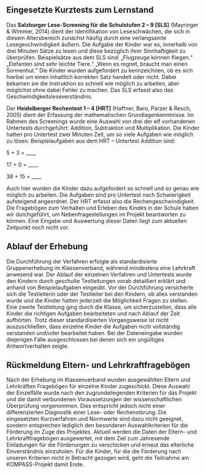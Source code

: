 ## Eingesetzte Kurztests zum Lernstand
Das **Salzburger Lese-Screening für die Schulstufen 2 – 9 [SLS]** (Mayringer & Wimmer, 2014) dient der Identifikation von Leseschwächen, die sich in diesem Altersbereich zunächst häufig durch eine verlangsamte Lesegeschwindigkeit äußern. Die Aufgabe der Kinder war es, innerhalb von drei Minuten Sätze zu lesen und diese bezüglich ihrer Sinnhaftigkeit zu überprüfen. 
Beispielsätze aus dem SLS sind:
„Flugzeuge können fliegen.“
„Elefanten sind sehr leichte Tiere.“
„Wenn es regnet, braucht man einen Sonnenhut.“
Die Kinder wurden aufgefordert zu kennzeichnen, ob es sich hierbei um einen inhaltlich korrekten Satz handelt oder nicht. Dabei bekamen sie die Instruktion so schnell wie möglich zu arbeiten, aber möglichst ohne dabei Fehler zu machen. Das SLS erfasst also das Geschwindigkeitsleseverständnis.

Der **Heidelberger Rechentest 1 – 4 [HRT]** (Haffner, Baro, Parzer & Resch, 2005) dient der Erfassung der mathematischen Grundlagenkenntnisse. Im Rahmen des Screenings wurde eine Auswahl von drei der elf vorhandenen Untertests durchgeführt: Addition, Subtraktion und Multiplikation. Die Kinder hatten pro Untertest zwei Minuten Zeit, um so viele Aufgaben wie möglich zu lösen. 
Beispielaufgaben aus dem HRT – Untertest Addition sind: 

5 + 3 = ____ 

17 + 0 = ____ 

38 + 15 = ____

Auch hier wurden die Kinder dazu aufgefordert so schnell und so genau wie möglich zu arbeiten. Die Aufgaben sind pro Untertest nach Schwierigkeit aufsteigend angeordnet. Der HRT erfasst also die Rechengeschwindigkeit.
Die Fragebögen zum Verhalten und Erleben des Kindes in der Schule haben wir durchgeführt, um Nebenfragestellungen im Projekt beantworten zu können. Eine Eingabe und Auswertung dieser Daten liegt zum aktuellen Zeitpunkt noch nicht vor.

## Ablauf der Erhebung
Die Durchführung der Verfahren erfolgte als standardisierte Gruppenerhebung im Klassenverband, während mindestens eine Lehrkraft anwesend war. Der Ablauf der einzelnen Verfahren und Untertests wurde den Kindern durch geschulte Testleitungen vorab detailliert erklärt und anhand von Beispielaufgaben eingeübt. Vor der Durchführung versicherte sich die Testleiterin oder der Testleiter bei den Kindern, ob alles verstanden wurde und die Kinder hatten jederzeit die Möglichkeit Fragen zu stellen. Eine zweite Testleitung ging durch die Klasse, um sicherzustellen, dass alle Kinder die richtigen Aufgaben bearbeiteten und nach Ablauf der Zeit aufhörten. 
Trotz dieser standardisierten Vorgangsweise ist nicht auszuschließen, dass einzelne Kinder die Aufgaben nicht vollständig verstanden und/oder bearbeitet haben. Bei der Dateneingabe wurden diejenigen Fälle ausgeschlossen bei denen sich ein ungültiges Antwortverhalten zeigte. 

## Rückmeldung Eltern- und Lehrkraftfragebögen
Nach der Erhebung im Klassenverband wurden ausgewählten Eltern und Lehrkräften Fragebögen für einzelne Kinder zugeschickt. Diese Auswahl der Einzelfälle wurde nach den zugrundeliegenden Kriterien für das Projekt und die damit verbundenen Voraussetzungen der wissenschaftlichen Überprüfung vorgenommen. Dies entspricht jedoch nicht einer differenzierten Diagnostik einer Lese- oder Rechenstörung. Die eingesetzten Kurzverfahren und Normwerte sind dazu nicht geeignet, sondern entsprechen lediglich den besonderen Auswahlkriterien für die Förderung im Zuge des Projektes. 
Aktuell werden die Daten der Eltern- und Lehrkraftfragebögen ausgewertet, mit dem Ziel zum Jahresende Einladungen für die Förderungen zu verschicken und erneut das elterliche Einverständnis einzuholen. 
Für die Kinder, für die die Förderung nach unseren Kriterien nicht in Betracht gezogen wird, geht die Teilnahme am KOMPASS-Projekt damit Ende.  
